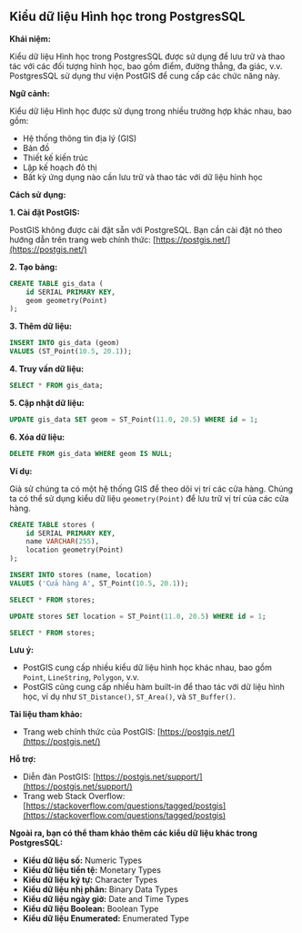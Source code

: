 ## Kiểu dữ liệu Hình học trong PostgresSQL

**Khái niệm:**

Kiểu dữ liệu Hình học trong PostgresSQL được sử dụng để lưu trữ và thao tác với các đối tượng hình học, bao gồm điểm, đường thẳng, đa giác, v.v. PostgresSQL sử dụng thư viện PostGIS để cung cấp các chức năng này.

**Ngữ cảnh:**

Kiểu dữ liệu Hình học được sử dụng trong nhiều trường hợp khác nhau, bao gồm:

- Hệ thống thông tin địa lý (GIS)
- Bản đồ
- Thiết kế kiến trúc
- Lập kế hoạch đô thị
- Bất kỳ ứng dụng nào cần lưu trữ và thao tác với dữ liệu hình học

**Cách sử dụng:**

**1. Cài đặt PostGIS:**

PostGIS không được cài đặt sẵn với PostgreSQL. Bạn cần cài đặt nó theo hướng dẫn trên trang web chính thức: [https://postgis.net/](https://postgis.net/)

**2. Tạo bảng:**

```sql
CREATE TABLE gis_data (
    id SERIAL PRIMARY KEY,
    geom geometry(Point)
);
```

**3. Thêm dữ liệu:**

```sql
INSERT INTO gis_data (geom)
VALUES (ST_Point(10.5, 20.1));
```

**4. Truy vấn dữ liệu:**

```sql
SELECT * FROM gis_data;
```

**5. Cập nhật dữ liệu:**

```sql
UPDATE gis_data SET geom = ST_Point(11.0, 20.5) WHERE id = 1;
```

**6. Xóa dữ liệu:**

```sql
DELETE FROM gis_data WHERE geom IS NULL;
```

**Ví dụ:**

Giả sử chúng ta có một hệ thống GIS để theo dõi vị trí các cửa hàng. Chúng ta có thể sử dụng kiểu dữ liệu `geometry(Point)` để lưu trữ vị trí của các cửa hàng.

```sql
CREATE TABLE stores (
    id SERIAL PRIMARY KEY,
    name VARCHAR(255),
    location geometry(Point)
);

INSERT INTO stores (name, location)
VALUES ('Cửa hàng A', ST_Point(10.5, 20.1));

SELECT * FROM stores;

UPDATE stores SET location = ST_Point(11.0, 20.5) WHERE id = 1;

SELECT * FROM stores;
```

**Lưu ý:**

- PostGIS cung cấp nhiều kiểu dữ liệu hình học khác nhau, bao gồm `Point`, `LineString`, `Polygon`, v.v.
- PostGIS cũng cung cấp nhiều hàm built-in để thao tác với dữ liệu hình học, ví dụ như `ST_Distance()`, `ST_Area()`, và `ST_Buffer()`.

**Tài liệu tham khảo:**

- Trang web chính thức của PostGIS: [https://postgis.net/](https://postgis.net/)

**Hỗ trợ:**

- Diễn đàn PostGIS: [https://postgis.net/support/](https://postgis.net/support/)
- Trang web Stack Overflow: [https://stackoverflow.com/questions/tagged/postgis](https://stackoverflow.com/questions/tagged/postgis)

**Ngoài ra, bạn có thể tham khảo thêm các kiểu dữ liệu khác trong PostgresSQL:**

- **Kiểu dữ liệu số:** Numeric Types
- **Kiểu dữ liệu tiền tệ:** Monetary Types
- **Kiểu dữ liệu ký tự:** Character Types
- **Kiểu dữ liệu nhị phân:** Binary Data Types
- **Kiểu dữ liệu ngày giờ:** Date and Time Types
- **Kiểu dữ liệu Boolean:** Boolean Type
- **Kiểu dữ liệu Enumerated:** Enumerated Type
